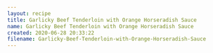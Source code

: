 ```yaml
---
layout: recipe
title: Garlicky Beef Tenderloin with Orange Horseradish Sauce
name: Garlicky Beef Tenderloin with Orange Horseradish Sauce
created: 2020-06-28 20:33:22
filename: Garlicky-Beef-Tenderloin-with-Orange-Horseradish-Sauce
---
```

